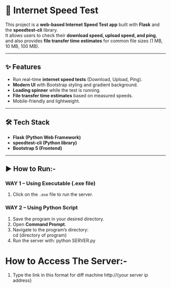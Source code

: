 # 🚀 Internet Speed Test 

This project is a **web-based Internet Speed Test app** built with **Flask** and the **speedtest-cli** library.  
It allows users to check their **download speed, upload speed, and ping**, and also provides **file transfer time estimates** for common file sizes (1 MB, 10 MB, 100 MB).

---

## ✨ Features
- Run real-time **internet speed tests** (Download, Upload, Ping).
- **Modern UI** with Bootstrap styling and gradient background.
- **Loading spinner** while the test is running.
- **File transfer time estimates** based on measured speeds.
- Mobile-friendly and lightweight.

---

## 🛠️ Tech Stack
- **Flask (Python Web Framework)**
- **speedtest-cli (Python library)**
- **Bootstrap 5 (Frontend)**

---

## ▶️ How to Run:-

### **WAY 1 – Using Executable (.exe file)**
1. Click on the `.exe` file to run the server.

### **WAY 2 – Using Python Script**
1. Save the program in your desired directory.  
2. Open **Command Prompt**.  
3. Navigate to the program’s directory:  
   cd {directory of program}
4. Run the server with:
   python SERVER.py

# How to Access The Server:-
1. Type the link in this format for diff machine http://{your server ip address}
   
